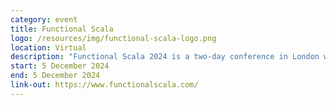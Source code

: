 ```yaml
---
category: event
title: Functional Scala
logo: /resources/img/functional-scala-logo.png
location: Virtual
description: "Functional Scala 2024 is a two-day conference in London with amazing speakers from around the world passionate about Scala."
start: 5 December 2024
end: 5 December 2024
link-out: https://www.functionalscala.com/
---
```

